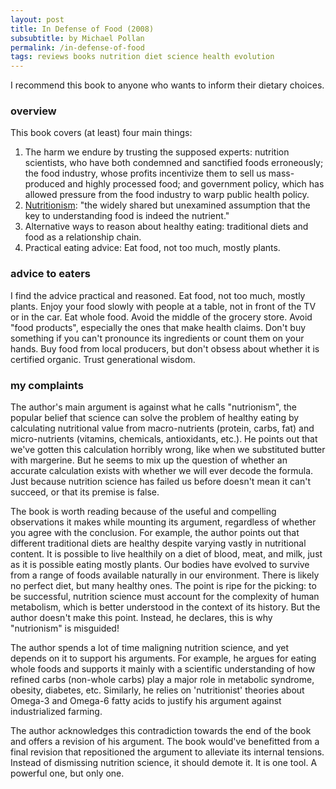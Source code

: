```yaml
---
layout: post
title: In Defense of Food (2008)
subsubtitle: by Michael Pollan
permalink: /in-defense-of-food
tags: reviews books nutrition diet science health evolution
---
```


I recommend this book to anyone who wants to inform their dietary choices.
<!--more-->

### overview

This book covers (at least) four main things:
1. The harm we endure by trusting the supposed experts: nutrition scientists, who have both condemned and sanctified foods erroneously; the food industry, whose profits incentivize them to sell us mass-produced and highly processed food; and government policy, which has allowed pressure from the food industry to warp public health policy.
2. [Nutritionism](https://en.wikipedia.org/wiki/Nutritionism): "the widely shared but unexamined assumption that the key to understanding food is indeed the nutrient."
3. Alternative ways to reason about healthy eating: traditional diets and food as a relationship chain.
4. Practical eating advice: Eat food, not too much, mostly plants.

### advice to eaters

I find the advice practical and reasoned.
Eat food, not too much, mostly plants.
Enjoy your food slowly with people at a table, not in front of the TV or in the car.
Eat whole food.
Avoid the middle of the grocery store.
Avoid "food products", especially the ones that make health claims.
Don't buy something if you can't pronounce its ingredients or count them on your hands.
Buy food from local producers, but don't obsess about whether it is certified organic.
Trust generational wisdom.

### my complaints

The author's main argument is against what he calls "nutrionism", the popular belief that science can solve the problem of healthy eating by calculating nutritional value from macro-nutrients (protein, carbs, fat) and micro-nutrients (vitamins, chemicals, antioxidants, etc.).
He points out that we've gotten this calculation horribly wrong, like when we substituted butter with margerine.
But he seems to mix up the question of whether an accurate calculation exists with whether we will ever decode the formula.
Just because nutrition science has failed us before doesn't mean it can't succeed, or that its premise is false.

The book is worth reading because of the useful and compelling observations it makes while mounting its argument, regardless of whether you agree with the conclusion.
For example, the author points out that different traditional diets are healthy despite varying vastly in nutritional content.
It is possible to live healthily on a diet of blood, meat, and milk, just as it is possible eating mostly plants.
Our bodies have evolved to survive from a range of foods available naturally in our environment.
There is likely no perfect diet, but many healthy ones.
The point is ripe for the picking: to be successful, nutrition science must account for the complexity of human metabolism, which is better understood in the context of its history.
But the author doesn't make this point.
Instead, he declares, this is why "nutrionism" is misguided!

The author spends a lot of time maligning nutrition science, and yet depends on it to support his arguments.
For example, he argues for eating whole foods and supports it mainly with a scientific understanding of how refined carbs (non-whole carbs) play a major role in metabolic syndrome, obesity, diabetes, etc.
Similarly, he relies on 'nutritionist' theories about Omega-3 and Omega-6 fatty acids to justify his argument against industrialized farming.

The author acknowledges this contradiction towards the end of the book and offers a revision of his argument.
The book would've benefitted from a final revision that repositioned the argument to alleviate its internal tensions.
Instead of dismissing nutrition science, it should demote it.
It is one tool.
A powerful one, but only one.